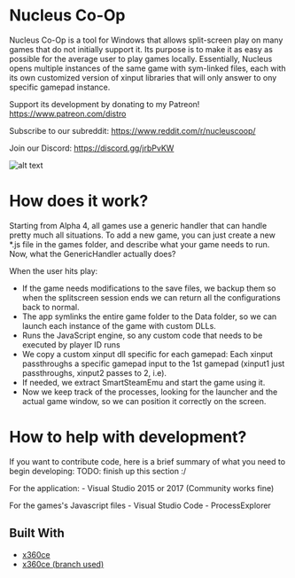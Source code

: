 # Nucleus Co-Op
Nucleus Co-Op is a tool for Windows that allows split-screen play on many games that do not initially support it.
Its purpose is to make it as easy as possible for the average user to play games locally.
Essentially, Nucleus opens multiple instances of the same game with sym-linked files, each with its own customized version of xinput libraries that will only answer to ony specific gamepad instance.

Support its development by donating to my Patreon! https://www.patreon.com/distro

Subscribe to our subreddit: https://www.reddit.com/r/nucleuscoop/

Join our Discord: https://discord.gg/jrbPvKW

![alt text](https://raw.githubusercontent.com/lucasassislar/nucleuscoop/gh-pages/images/ncoopv10.jpg)

# How does it work?
Starting from Alpha 4, all games use a generic handler that can handle pretty much all situations.
To add a new game, you can just create a new *.js file in the games folder, and describe what your game needs to run.
Now, what the GenericHandler actually does?

When the user hits play:
- If the game needs modifications to the save files, we backup them so when the splitscreen session ends we can return all the configurations back to normal.
- The app symlinks the entire game folder to the Data folder, so we can launch each instance of the game with custom DLLs.
- Runs the JavaScript engine, so any custom code that needs to be executed by player ID runs
- We copy a custom xinput dll specific for each gamepad: Each xinput passthroughs a specific gamepad input to the 1st gamepad (xinput1 just passthroughs, xinput2 passes to 2, i.e).
- If needed, we extract SmartSteamEmu and start the game using it.
- Now we keep track of the processes, looking for the launcher and the actual game window, so we can position it correctly on the screen.


# How to help with development?
If you want to contribute code, here is a brief summary of what you need to begin developing:
TODO: finish up this section :/

For the application:
	- Visual Studio 2015 or 2017 (Community works fine)

For the games's Javascript files
	- Visual Studio Code
	- ProcessExplorer


## Built With

* [x360ce](https://github.com/x360ce/x360ce)
* [x360ce (branch used)](https://github.com/lucasassislar/x360ce)

